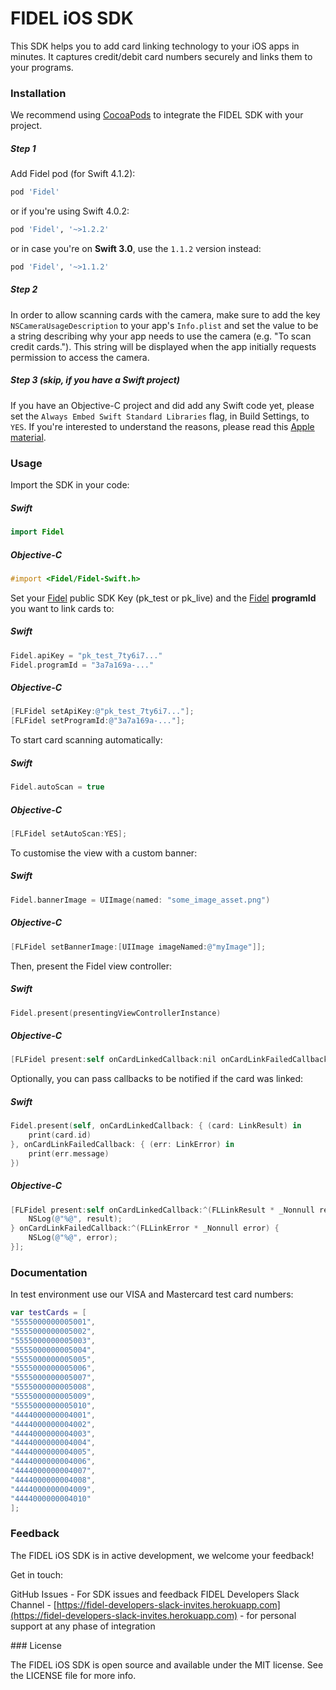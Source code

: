 # FIDEL iOS SDK

This SDK helps you to add card linking technology to your iOS apps in minutes. It captures credit/debit card numbers securely and links them to your programs.

### Installation

We recommend using [CocoaPods][642d6fa5] to integrate the FIDEL SDK with your project.

[642d6fa5]: https://cocoapods.org/ "CocoaPods"

##### Step 1
Add Fidel pod (for Swift 4.1.2):

```ruby
pod 'Fidel'
```

or if you're using Swift 4.0.2:

```ruby
pod 'Fidel', '~>1.2.2'
```

or in case you're on **Swift 3.0**, use the `1.1.2` version instead:

```ruby
pod 'Fidel', '~>1.1.2'
```

##### Step 2
In order to allow scanning cards with the camera, make sure to add the key `NSCameraUsageDescription` to your app's `Info.plist` and set the value to be a string describing why your app needs to use the camera (e.g. "To scan credit cards."). This string will be displayed when the app initially requests permission to access the camera.

##### Step 3 (skip, if you have a Swift project)
If you have an Objective-C project and did add any Swift code yet, please set the `Always Embed Swift Standard Libraries` flag, in Build Settings, to `YES`. If you're interested to understand the reasons, please read this [Apple material](https://developer.apple.com/library/archive/qa/qa1881/_index.html).

### Usage

Import the SDK in your code:
##### Swift
```swift
import Fidel
```

##### Objective-C
```objectivec
#import <Fidel/Fidel-Swift.h>
```

Set your [Fidel](https://fidel.uk/) public SDK Key (pk_test or pk_live) and the [Fidel](https://fidel.uk/) **programId** you want to link cards to:

##### Swift
```swift
Fidel.apiKey = "pk_test_7ty6i7..."
Fidel.programId = "3a7a169a-..."
```

##### Objective-C
```objectivec
[FLFidel setApiKey:@"pk_test_7ty6i7..."];
[FLFidel setProgramId:@"3a7a169a-..."];
```

To start card scanning automatically:

##### Swift
```swift
Fidel.autoScan = true
```

##### Objective-C
```objectivec
[FLFidel setAutoScan:YES];
```

To customise the view with a custom banner:

##### Swift
```swift
Fidel.bannerImage = UIImage(named: "some_image_asset.png")
```

##### Objective-C
```objectivec
[FLFidel setBannerImage:[UIImage imageNamed:@"myImage"]];
```

Then, present the Fidel view controller:

##### Swift
```swift
Fidel.present(presentingViewControllerInstance)
```

##### Objective-C
```objectivec
[FLFidel present:self onCardLinkedCallback:nil onCardLinkFailedCallback:nil];
```

Optionally, you can pass callbacks to be notified if the card was linked:

##### Swift
```swift
Fidel.present(self, onCardLinkedCallback: { (card: LinkResult) in
	print(card.id)
}, onCardLinkFailedCallback: { (err: LinkError) in
	print(err.message)
})
```

##### Objective-C
```objectivec
[FLFidel present:self onCardLinkedCallback:^(FLLinkResult * _Nonnull result) {
    NSLog(@"%@", result);
} onCardLinkFailedCallback:^(FLLinkError * _Nonnull error) {
    NSLog(@"%@", error);
}];
```

### Documentation

In test environment use our VISA and Mastercard test card numbers:

```swift
var testCards = [
"5555000000005001",
"5555000000005002",
"5555000000005003",
"5555000000005004",
"5555000000005005",
"5555000000005006",
"5555000000005007",
"5555000000005008",
"5555000000005009",
"5555000000005010",
"4444000000004001",
"4444000000004002",
"4444000000004003",
"4444000000004004",
"4444000000004005",
"4444000000004006",
"4444000000004007",
"4444000000004008",
"4444000000004009",
"4444000000004010"
];
```

### Feedback

The FIDEL iOS SDK is in active development, we welcome your feedback!

Get in touch:

GitHub Issues - For SDK issues and feedback
FIDEL Developers Slack Channel - [https://fidel-developers-slack-invites.herokuapp.com](https://fidel-developers-slack-invites.herokuapp.com) - for personal support at any phase of integration

### License

The FIDEL iOS SDK is open source and available under the MIT license. See the LICENSE file for more info.


